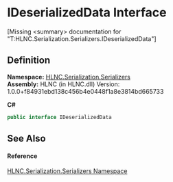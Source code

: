 # IDeserializedData Interface


\[Missing &lt;summary&gt; documentation for "T:HLNC.Serialization.Serializers.IDeserializedData"\]



## Definition
**Namespace:** <a href="N_HLNC_Serialization_Serializers">HLNC.Serialization.Serializers</a>  
**Assembly:** HLNC (in HLNC.dll) Version: 1.0.0+f84931ebd138c456b4e0448f1a8e3814bd665733

**C#**
``` C#
public interface IDeserializedData
```



## See Also


#### Reference
<a href="N_HLNC_Serialization_Serializers">HLNC.Serialization.Serializers Namespace</a>  

